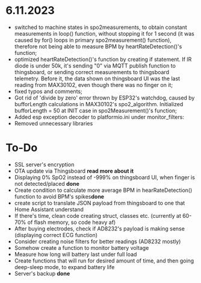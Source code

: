 
# 6.11.2023

- switched to machine states in spo2measurements, to obtain constant measurements in loop() function, without stopping it for 1 second (it was caused by for() loops in primary spo2measurement() function), therefore not being able to measure BPM by heartRateDetection()'s function;</br>
- optimized heartRateDetection()'s function by creating if statement. If IR diode is under 50k, it's sending "0" via MQTT publish function to thingsboard, or sending correct measurements to thingsboard telemetry. Before it, the data shown on thingsboard UI was the last reading from MAX30102, even though there was no finger on it;</br>
- fixed typos and comments;</br>
- Got rid of 'divide by zero' error thrown by ESP32's watchdog, caused by bufforLength calculations in MAX30102's spo2_algorithm. Initialized bufforLength = 50 at INIT case in spo2Measurement()'s function;</br>
- Added esp exception decoder to platformio.ini under monitor_filters:</br>
- Removed unnecessary libraries</br>

# To-Do

- SSL server's encryption</br>
- OTA update via Thingsboard **read more about it**</br>
- Displaying 0% SpO2 instead of -999% on thingsboard UI, when finger is not detected/placed **done**</br>
- Create condition to calculate more average BPM in hearRateDetection() function to avoid BPM's spikes**done**</br>
- create script to translate JSON payload from thingsboard to one that Home Assistant understand</br>
- If there's time, clean code creating struct, classes etc. (currently at 60-70% of flash memory, so code heavy af)</br>
- After buying electrodes, check if AD8232's payload is making sense (displaying correct ECG function)</br>
- Consider creating noise filters for better readings (AD8232 mostly)</br>
- Somehow create a function to monitor battery voltage</br>
- Measure how long will battery last under full load</br>
- Create functions that will run for desired amount of time, and then going deep-sleep mode, to expand battery life</br>
- Server's backup **done**</br>

